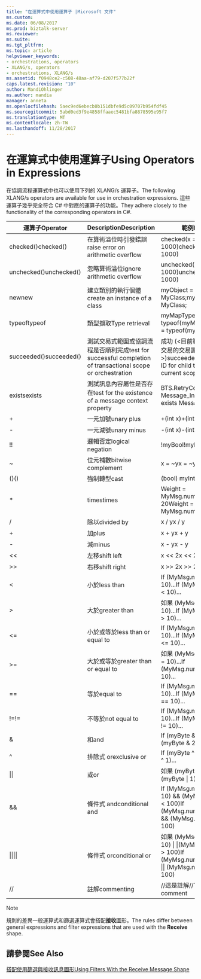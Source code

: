 ```yaml
---
title: "在運算式中使用運算子 |Microsoft 文件"
ms.custom: 
ms.date: 06/08/2017
ms.prod: biztalk-server
ms.reviewer: 
ms.suite: 
ms.tgt_pltfrm: 
ms.topic: article
helpviewer_keywords:
- orchestrations, operators
- XLANG/s, operators
- orchestrations, XLANG/s
ms.assetid: f0948ce2-c508-48aa-af79-d207f577b22f
caps.latest.revision: "10"
author: MandiOhlinger
ms.author: mandia
manager: anneta
ms.openlocfilehash: 5aec9ed6ebecb0b151dbfe9d5c09707b954fdf45
ms.sourcegitcommit: 5abd0ed3f9e4858ffaaec5481bfa8878595e95f7
ms.translationtype: MT
ms.contentlocale: zh-TW
ms.lasthandoff: 11/28/2017
---
```

# <a name="using-operators-in-expressions"></a><span data-ttu-id="3351e-102">在運算式中使用運算子</span><span class="sxs-lookup"><span data-stu-id="3351e-102">Using Operators in Expressions</span></span>
<span data-ttu-id="3351e-103">在協調流程運算式中也可以使用下列的 XLANG/s 運算子。</span><span class="sxs-lookup"><span data-stu-id="3351e-103">The following XLANG/s operators are available for use in orchestration expressions.</span></span> <span data-ttu-id="3351e-104">這些運算子幾乎完全符合 C# 中對應的運算子的功能。</span><span class="sxs-lookup"><span data-stu-id="3351e-104">They adhere closely to the functionality of the corresponding operators in C#.</span></span>  
  
|<span data-ttu-id="3351e-105">運算子</span><span class="sxs-lookup"><span data-stu-id="3351e-105">Operator</span></span>|<span data-ttu-id="3351e-106">Description</span><span class="sxs-lookup"><span data-stu-id="3351e-106">Description</span></span>|<span data-ttu-id="3351e-107">範例</span><span class="sxs-lookup"><span data-stu-id="3351e-107">Example</span></span>|  
|--------------|-----------------|-------------|  
|<span data-ttu-id="3351e-108">checked()</span><span class="sxs-lookup"><span data-stu-id="3351e-108">checked()</span></span>|<span data-ttu-id="3351e-109">在算術溢位時引發錯誤</span><span class="sxs-lookup"><span data-stu-id="3351e-109">raise error on arithmetic overflow</span></span>|<span data-ttu-id="3351e-110">checked(x = y * 1000)</span><span class="sxs-lookup"><span data-stu-id="3351e-110">checked(x = y * 1000)</span></span>|  
|<span data-ttu-id="3351e-111">unchecked()</span><span class="sxs-lookup"><span data-stu-id="3351e-111">unchecked()</span></span>|<span data-ttu-id="3351e-112">忽略算術溢位</span><span class="sxs-lookup"><span data-stu-id="3351e-112">ignore arithmetic overflow</span></span>|<span data-ttu-id="3351e-113">unchecked(x = y * 1000)</span><span class="sxs-lookup"><span data-stu-id="3351e-113">unchecked(x = y * 1000)</span></span>|  
|<span data-ttu-id="3351e-114">new</span><span class="sxs-lookup"><span data-stu-id="3351e-114">new</span></span>|<span data-ttu-id="3351e-115">建立類別的執行個體</span><span class="sxs-lookup"><span data-stu-id="3351e-115">create an instance of a class</span></span>|<span data-ttu-id="3351e-116">myObject = new MyClass;</span><span class="sxs-lookup"><span data-stu-id="3351e-116">myObject = new MyClass;</span></span>|  
|<span data-ttu-id="3351e-117">typeof</span><span class="sxs-lookup"><span data-stu-id="3351e-117">typeof</span></span>|<span data-ttu-id="3351e-118">類型擷取</span><span class="sxs-lookup"><span data-stu-id="3351e-118">Type retrieval</span></span>|<span data-ttu-id="3351e-119">myMapType = typeof(myMap)</span><span class="sxs-lookup"><span data-stu-id="3351e-119">myMapType = typeof(myMap)</span></span>|  
|<span data-ttu-id="3351e-120">succeeded()</span><span class="sxs-lookup"><span data-stu-id="3351e-120">succeeded()</span></span>|<span data-ttu-id="3351e-121">測試交易式範圍或協調流程是否順利完成</span><span class="sxs-lookup"><span data-stu-id="3351e-121">test for successful completion of transactional scope or orchestration</span></span>|<span data-ttu-id="3351e-122">成功 (\<目前範圍或服務的子交易的交易識別碼\>)</span><span class="sxs-lookup"><span data-stu-id="3351e-122">succeeded(\<transaction ID for child transaction of current scope or service\>)</span></span>|  
|<span data-ttu-id="3351e-123">exists</span><span class="sxs-lookup"><span data-stu-id="3351e-123">exists</span></span>|<span data-ttu-id="3351e-124">測試訊息內容屬性是否存在</span><span class="sxs-lookup"><span data-stu-id="3351e-124">test for the existence of a message context property</span></span>|<span data-ttu-id="3351e-125">BTS.RetryCount exists Message_In</span><span class="sxs-lookup"><span data-stu-id="3351e-125">BTS.RetryCount exists Message_In</span></span>|  
|+|<span data-ttu-id="3351e-126">一元加號</span><span class="sxs-lookup"><span data-stu-id="3351e-126">unary plus</span></span>|<span data-ttu-id="3351e-127">+(int x)</span><span class="sxs-lookup"><span data-stu-id="3351e-127">+(int x)</span></span>|  
|-|<span data-ttu-id="3351e-128">一元減號</span><span class="sxs-lookup"><span data-stu-id="3351e-128">unary minus</span></span>|<span data-ttu-id="3351e-129">-(int x)</span><span class="sxs-lookup"><span data-stu-id="3351e-129">-(int x)</span></span>|  
|<span data-ttu-id="3351e-130">!</span><span class="sxs-lookup"><span data-stu-id="3351e-130">!</span></span>|<span data-ttu-id="3351e-131">邏輯否定</span><span class="sxs-lookup"><span data-stu-id="3351e-131">logical negation</span></span>|<span data-ttu-id="3351e-132">!myBool</span><span class="sxs-lookup"><span data-stu-id="3351e-132">!myBool</span></span>|  
|~|<span data-ttu-id="3351e-133">位元補數</span><span class="sxs-lookup"><span data-stu-id="3351e-133">bitwise complement</span></span>|<span data-ttu-id="3351e-134">x = ~y</span><span class="sxs-lookup"><span data-stu-id="3351e-134">x = ~y</span></span>|  
|<span data-ttu-id="3351e-135">()</span><span class="sxs-lookup"><span data-stu-id="3351e-135">()</span></span>|<span data-ttu-id="3351e-136">強制轉型</span><span class="sxs-lookup"><span data-stu-id="3351e-136">cast</span></span>|<span data-ttu-id="3351e-137">(bool) myInt</span><span class="sxs-lookup"><span data-stu-id="3351e-137">(bool) myInt</span></span>|  
|*|<span data-ttu-id="3351e-138">times</span><span class="sxs-lookup"><span data-stu-id="3351e-138">times</span></span>|<span data-ttu-id="3351e-139">Weight = MyMsg.numOrders * 20</span><span class="sxs-lookup"><span data-stu-id="3351e-139">Weight = MyMsg.numOrders * 20</span></span>|  
|/|<span data-ttu-id="3351e-140">除以</span><span class="sxs-lookup"><span data-stu-id="3351e-140">divided by</span></span>|<span data-ttu-id="3351e-141">x / y</span><span class="sxs-lookup"><span data-stu-id="3351e-141">x / y</span></span>|  
|+|<span data-ttu-id="3351e-142">加</span><span class="sxs-lookup"><span data-stu-id="3351e-142">plus</span></span>|<span data-ttu-id="3351e-143">x + y</span><span class="sxs-lookup"><span data-stu-id="3351e-143">x + y</span></span>|  
|-|<span data-ttu-id="3351e-144">減</span><span class="sxs-lookup"><span data-stu-id="3351e-144">minus</span></span>|<span data-ttu-id="3351e-145">x - y</span><span class="sxs-lookup"><span data-stu-id="3351e-145">x - y</span></span>|  
|<<|<span data-ttu-id="3351e-146">左移</span><span class="sxs-lookup"><span data-stu-id="3351e-146">shift left</span></span>|<span data-ttu-id="3351e-147">x << 2</span><span class="sxs-lookup"><span data-stu-id="3351e-147">x << 2</span></span>|  
|>>|<span data-ttu-id="3351e-148">右移</span><span class="sxs-lookup"><span data-stu-id="3351e-148">shift right</span></span>|<span data-ttu-id="3351e-149">x >> 2</span><span class="sxs-lookup"><span data-stu-id="3351e-149">x >> 2</span></span>|  
|<|<span data-ttu-id="3351e-150">小於</span><span class="sxs-lookup"><span data-stu-id="3351e-150">less than</span></span>|<span data-ttu-id="3351e-151">If (MyMsg.numOrders < 10)...</span><span class="sxs-lookup"><span data-stu-id="3351e-151">If (MyMsg.numOrders < 10)...</span></span>|  
|>|<span data-ttu-id="3351e-152">大於</span><span class="sxs-lookup"><span data-stu-id="3351e-152">greater than</span></span>|<span data-ttu-id="3351e-153">如果 (MyMsg.numOrders > 10)...</span><span class="sxs-lookup"><span data-stu-id="3351e-153">If (MyMsg.numOrders > 10)...</span></span>|  
|<=|<span data-ttu-id="3351e-154">小於或等於</span><span class="sxs-lookup"><span data-stu-id="3351e-154">less than or equal to</span></span>|<span data-ttu-id="3351e-155">If (MyMsg.numOrders <= 10)...</span><span class="sxs-lookup"><span data-stu-id="3351e-155">If (MyMsg.numOrders <= 10)...</span></span>|  
|>=|<span data-ttu-id="3351e-156">大於或等於</span><span class="sxs-lookup"><span data-stu-id="3351e-156">greater than or equal to</span></span>|<span data-ttu-id="3351e-157">如果 (MyMsg.numOrders > = 10)...</span><span class="sxs-lookup"><span data-stu-id="3351e-157">If (MyMsg.numOrders >= 10)...</span></span>|  
|==|<span data-ttu-id="3351e-158">等於</span><span class="sxs-lookup"><span data-stu-id="3351e-158">equal to</span></span>|<span data-ttu-id="3351e-159">If (MyMsg.numOrders == 10)...</span><span class="sxs-lookup"><span data-stu-id="3351e-159">If (MyMsg.numOrders == 10)...</span></span>|  
|<span data-ttu-id="3351e-160">!=</span><span class="sxs-lookup"><span data-stu-id="3351e-160">!=</span></span>|<span data-ttu-id="3351e-161">不等於</span><span class="sxs-lookup"><span data-stu-id="3351e-161">not equal to</span></span>|<span data-ttu-id="3351e-162">If (MyMsg.numOrders != 10)...</span><span class="sxs-lookup"><span data-stu-id="3351e-162">If (MyMsg.numOrders != 10)...</span></span>|  
|&|<span data-ttu-id="3351e-163">和</span><span class="sxs-lookup"><span data-stu-id="3351e-163">and</span></span>|<span data-ttu-id="3351e-164">If (myByte & 255)...</span><span class="sxs-lookup"><span data-stu-id="3351e-164">If (myByte & 255)...</span></span>|  
|^|<span data-ttu-id="3351e-165">排除式 or</span><span class="sxs-lookup"><span data-stu-id="3351e-165">exclusive or</span></span>|<span data-ttu-id="3351e-166">If (myByte ^ 1)...</span><span class="sxs-lookup"><span data-stu-id="3351e-166">If (myByte ^ 1)...</span></span>|  
|<span data-ttu-id="3351e-167">&#124;</span><span class="sxs-lookup"><span data-stu-id="3351e-167">&#124;</span></span>|<span data-ttu-id="3351e-168">或</span><span class="sxs-lookup"><span data-stu-id="3351e-168">or</span></span>|<span data-ttu-id="3351e-169">如果 (myByte &#124; 1)...</span><span class="sxs-lookup"><span data-stu-id="3351e-169">If (myByte &#124; 1)...</span></span>|  
|&&|<span data-ttu-id="3351e-170">條件式 and</span><span class="sxs-lookup"><span data-stu-id="3351e-170">conditional and</span></span>|<span data-ttu-id="3351e-171">If (MyMsg.numOrders > 10) && (MyMsg.numOrders < 100)</span><span class="sxs-lookup"><span data-stu-id="3351e-171">If (MyMsg.numOrders > 10) && (MyMsg.numOrders < 100)</span></span>|  
|<span data-ttu-id="3351e-172">&#124;&#124;</span><span class="sxs-lookup"><span data-stu-id="3351e-172">&#124;&#124;</span></span>|<span data-ttu-id="3351e-173">條件式 or</span><span class="sxs-lookup"><span data-stu-id="3351e-173">conditional or</span></span>|<span data-ttu-id="3351e-174">如果 (MyMsg.numOrders < 10) &#124; &#124;(MyMsg.numOrders > 100)</span><span class="sxs-lookup"><span data-stu-id="3351e-174">If (MyMsg.numOrders < 10) &#124;&#124; (MyMsg.numOrders > 100)</span></span>|  
|//|<span data-ttu-id="3351e-175">註解</span><span class="sxs-lookup"><span data-stu-id="3351e-175">commenting</span></span>|<span data-ttu-id="3351e-176">//這是註解</span><span class="sxs-lookup"><span data-stu-id="3351e-176">//This is the comment</span></span>|  
  
> [!NOTE]
>  <span data-ttu-id="3351e-177">規則的差異一般運算式和篩選運算式會搭配**接收**圖形。</span><span class="sxs-lookup"><span data-stu-id="3351e-177">The rules differ between general expressions and filter expressions that are used with the **Receive** shape.</span></span>  
  
## <a name="see-also"></a><span data-ttu-id="3351e-178">請參閱</span><span class="sxs-lookup"><span data-stu-id="3351e-178">See Also</span></span>  
 [<span data-ttu-id="3351e-179">搭配使用篩選與接收訊息圖形</span><span class="sxs-lookup"><span data-stu-id="3351e-179">Using Filters With the Receive Message Shape</span></span>](../core/using-filters-with-the-receive-message-shape.md)